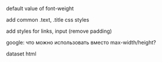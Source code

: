 default value of font-weight

add common .text, .title css styles

add styles for links, input (remove padding)


google: что можно использовать вместо max-width/height?


dataset html